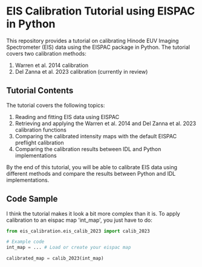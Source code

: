 # EIS Calibration Tutorial using EISPAC in Python

This repository provides a tutorial on calibrating Hinode EUV Imaging Spectrometer (EIS) data using the EISPAC package in Python. The tutorial covers two calibration methods:

1. Warren et al. 2014 calibration
2. Del Zanna et al. 2023 calibration (currently in review)

## Tutorial Contents

The tutorial covers the following topics:

1. Reading and fitting EIS data using EISPAC
2. Retrieving and applying the Warren et al. 2014 and Del Zanna et al. 2023 calibration functions
3. Comparing the calibrated intensity maps with the default EISPAC preflight calibration
4. Comparing the calibration results between IDL and Python implementations

By the end of this tutorial, you will be able to calibrate EIS data using different methods and compare the results between Python and IDL implementations.

## Code Sample

I think the tutorial makes it look a bit more complex than it is. To apply calibration to an eispac map 'int_map', you just have to do:

```python
from eis_calibration.eis_calib_2023 import calib_2023

# Example code
int_map = ... # Load or create your eispac map

calibrated_map = calib_2023(int_map)
